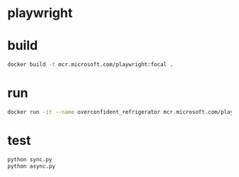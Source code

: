 # playwright

# build
```sh
docker build -t mcr.microsoft.com/playwright:focal .
```

# run
```sh
docker run -it --name overconfident_refrigerator mcr.microsoft.com/playwright:focal
```

# test
```sh
python sync.py
python async.py
```